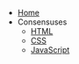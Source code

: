 * [Home](/)
* Consensuses
  * [HTML](/consensus-html)
  * [CSS](/consensus-css)
  * [JavaScript](/consensus-js)